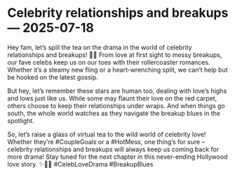 # Celebrity relationships and breakups — 2025-07-18

Hey fam, let’s spill the tea on the drama in the world of celebrity relationships and breakups! 🌟💔 From love at first sight to messy breakups, our fave celebs keep us on our toes with their rollercoaster romances. Whether it’s a steamy new fling or a heart-wrenching split, we can’t help but be hooked on the latest gossip.

But hey, let’s remember these stars are human too, dealing with love’s highs and lows just like us. While some may flaunt their love on the red carpet, others choose to keep their relationships under wraps. And when things go south, the whole world watches as they navigate the breakup blues in the spotlight.

So, let’s raise a glass of virtual tea to the wild world of celebrity love! Whether they’re #CoupleGoals or a #HotMess, one thing’s for sure – celebrity relationships and breakups will always keep us coming back for more drama! Stay tuned for the next chapter in this never-ending Hollywood love story. ✨💖🔥 #CelebLoveDrama #BreakupBlues